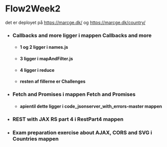 
# Flow2Week2

det er deployet på https://marcge.dk/ og https://marcge.dk/country/

* ### Callbacks and more ligger i mappen Callbacks and more
	* #### 1 og 2 ligger i names.js
	* #### 3 ligger i mapAndFilter.js
	* #### 4 ligger i reduce
	* #### resten af fillerne er Challenges
* ### Fetch and Promises i mappen Fetch and Promises
	* #### apientil dette ligger i code_jsonserver_with_errors-master mappen
* ### REST with JAX RS part 4 i RestPart4 mappen

* ### Exam preparation exercise about AJAX, CORS and SVG i Countries mappen
